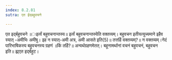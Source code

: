 ```yaml
---
index: 8.2.81
sutra: एत ईद्बहुवचने

---
```

 एत इर्द्बहुवचने ॥ःइर्त्वं बहुवचनान्तस्य॥ इर्त्वं बहुवचनान्तस्येति वक्तव्यम्। बहुवचन इतीयत्युच्यमाने इहैव स्यात् -अमीभिः अमीषु। इह न स्यात्-अमी अत्र, अमी आसते इति(5)॥ तत्तर्हि वक्तव्यम्?॥ न वक्तव्यम्।नेदं पारिभाषिकस्य बहुवचनस्य ग्रहणं ॥किं तर्हि?॥ अन्वर्थग्रहणमेतत्। बहूनामर्थानां वचनं बहुवचनं, बहुवचन इति॥ झ्र्एत इर्द्बहुट। 